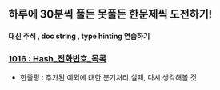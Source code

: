 
## 하루에 30분씩 풀든 못풀든 한문제씩 도전하기!
#### 대신 주석 , doc string , type hinting 연습하기


### [1016 : Hash_전화번호_목록](./Hash/전화번호%20목록.py)

- 한줄평 : 추가된 예외에 대한 분기처리 실패, 다시 생각해볼 것
